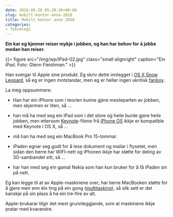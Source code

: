 ```yaml
---
date: 2010-05-28 05:39:26+00:00
slug: mobilt-kontor-anno-2010
title: Mobilt kontor anno 2010
categories:
- Teknologi
---
```



**Ein kar eg kjenner reiser mykje i jobben, og han har behov for å jobbe medan han reiser.**

<!--more-->
{{< figure src="/img/wp/IPad-02.jpg" class="small alignright" caption="Ein iPad. Foto: Glenn Fleishman." >}}

Han svergar til Apple sine produkt. Eg skriv dette innlegget i [OS X Snow Leopard](http://en.wikipedia.org/wiki/Mac_OS_X_Snow_Leopard), så eg er ingen motstandar, men eg er heller ingen ukritisk [fanboy](http://www.uberreview.com/2008/01/25-signs-that-you-might-be-an-apple-fanboy.htm).

La meg oppsummere:



	
  * Han har ein iPhone som i teorien kunne gjere mesteparten av jobben, men skjermen er liten, så ...

	
  * han må ha med seg ein iPad som i det store og heile burde gjere heile jobben, men ettersom [Keynote](http://no.wikipedia.org/wiki/Keynote)-filene frå [iPhone OS](http://en.wikipedia.org/wiki/IPhone_OS) ikkje er kompatible med Keynote i OS X, så ...

	
  * må han ha med seg ein MacBook Pro 15-tommar.

	
  * iPaden egnar seg godt for å lese dokument og mailar i flysetet, men sidan den berre har WIFI-nett og iPhonen ikkje har støtte for deling av 3G-sambandet sitt, så ...

	
  * har han med seg ein gamal Nokia som han kun bruker for å få iPaden sin på nett.


Eg kan legge til at av Apple-maskinene over, har berre MacBooken støtte for å gjere meir enn éin ting på ein gong ([multitasking](http://nn.wikipedia.org/wiki/Multik%C3%B8yring)), så slik sett er det kanskje på sin plass å ha ein tre-fire av alt.

Apple-brukarar tilgir det mest grunnleggjande, som at maskinene ikkje pratar med kvarandre.
